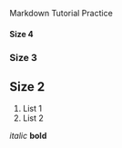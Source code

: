 Markdown Tutorial Practice

#### Size 4
### Size 3 
## Size 2

1. List 1
2. List 2

_italic_
**bold**
